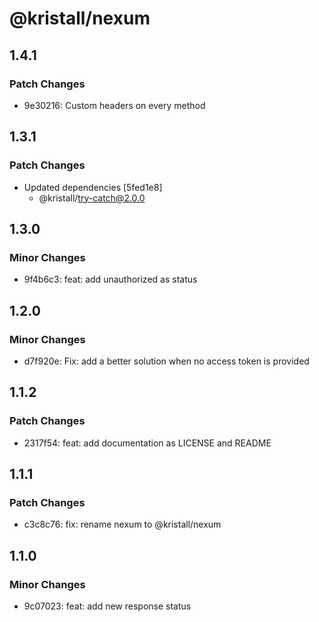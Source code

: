 # @kristall/nexum

## 1.4.1

### Patch Changes

- 9e30216: Custom headers on every method

## 1.3.1

### Patch Changes

- Updated dependencies [5fed1e8]
  - @kristall/try-catch@2.0.0

## 1.3.0

### Minor Changes

- 9f4b6c3: feat: add unauthorized as status

## 1.2.0

### Minor Changes

- d7f920e: Fix: add a better solution when no access token is provided

## 1.1.2

### Patch Changes

- 2317f54: feat: add documentation as LICENSE and README

## 1.1.1

### Patch Changes

- c3c8c76: fix: rename nexum to @kristall/nexum

## 1.1.0

### Minor Changes

- 9c07023: feat: add new response status
